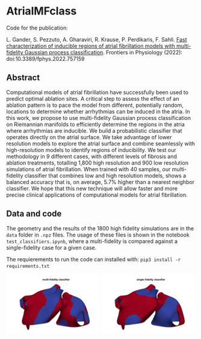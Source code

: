 # AtrialMFclass

Code for the publication: 

 L. Gander, S. Pezzuto, A. Gharaviri, R. Krause, P. Perdikaris, F. Sahli. [Fast characterization of inducible regions of atrial fibrillation models with multi-fidelity Gaussian process classification](https://www.frontiersin.org/articles/10.3389/fphys.2022.757159/full). Frontiers in Physiology (2022): doi:10.3389/fphys.2022.757159

 ## Abstract

 Computational models of atrial fibrillation have successfully been used to predict optimal ablation sites. A critical step to assess the effect of an ablation pattern is to pace the model from different, potentially random, locations to determine whether arrhythmias can be induced in the atria. In this work, we propose to use multi-fidelity Gaussian process classification on Riemannian manifolds to efficiently determine the regions in the atria where arrhythmias are inducible. We build a probabilistic classifier that operates directly on the atrial surface. We take advantage of lower resolution models to explore the atrial surface and combine seamlessly with high-resolution models to identify regions of inducibility. We test our methodology in 9 different cases, with different levels of fibrosis and ablation treatments, totalling 1,800 high resolution and 900 low resolution simulations of atrial fibrillation. When trained with 40 samples, our multi-fidelity classifier that combines low and high resolution models, shows a balanced accuracy that is, on average, 5.7% higher than a nearest neighbor classifier. We hope that this new technique will allow faster and more precise clinical applications of computational models for atrial fibrillation.

 ## Data and code 

 The geometry and the results of the 1800 high fidelity simulations are in the `data` folder in `.npz` files. The usage of these files is shown in the notebook `test_classifiers.ipynb`, where a multi-fidelity is compared against a single-fidelity case for a given case. 

 The requierements to run the code can installed with:
 ``pip3 install -r requirements.txt``

 ![](output/MF-SFclassifier.png)
